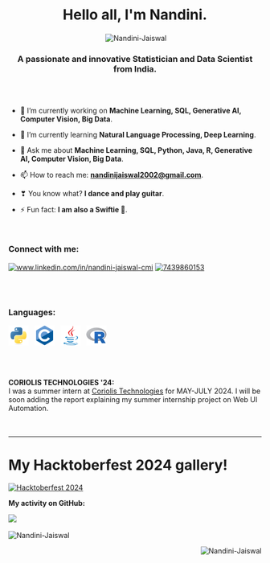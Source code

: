 <h1 align="center">Hello all, I'm Nandini.</h1>
<p align="center">&nbsp;<img align="center" src="https://github-stats-alpha.vercel.app/api?username=Nandini-Jaiswal&cc=504&tc=BD2&ic=EC3&bc=000" alt="Nandini-Jaiswal" /></p>
<h3 align="center">A passionate and innovative Statistician and Data Scientist from India.</h3>

<br><br>

- 🔭 I’m currently working on **Machine Learning, SQL, Generative AI, Computer Vision, Big Data**.

- 🌱 I’m currently learning **Natural Language Processing, Deep Learning**.

- 💬 Ask me about **Machine Learning, SQL, Python, Java, R, Generative AI, Computer Vision, Big Data**.

- 📫 How to reach me: **nandinijaiswal2002@gmail.com**.

- ❣ You know what? **I dance and play guitar**.

- ⚡ Fun fact: **I am also a Swiftie 🤍**.

<br>

<h3 align="left">Connect with me:</h3>
<p align="left">
<a href="https://www.linkedin.com/in/nandini-jaiswal-cmi/" target="blank"><img align="center" src="https://raw.githubusercontent.com/rahuldkjain/github-profile-readme-generator/master/src/images/icons/Social/linked-in-alt.svg" alt="www.linkedin.com/in/nandini-jaiswal-cmi" height="30" width="40" /></a>
<a href="https://api.whatsapp.com/send?phone=7439860153" target="blank"><img align="center" src="https://raw.githubusercontent.com/rahuldkjain/github-profile-readme-generator/master/src/images/icons/Social/whatsapp.svg" alt="7439860153" height="30" width="40" /></a>

  
  <br><br>

<h3 align="left">Languages:</h3>
<p align="left">
    <a> <img src="https://raw.githubusercontent.com/devicons/devicon/master/icons/python/python-original.svg" alt="python3" width="40" height="40" /> </a> &nbsp
    <a> <img src="https://raw.githubusercontent.com/devicons/devicon/master/icons/c/c-original.svg" alt="c" width="40" height="40" /> </a>&nbsp
    <a> <img src="https://raw.githubusercontent.com/devicons/devicon/master/icons/java/java-original.svg" alt="Java" width="40" height="40" /> </a>&nbsp
    <a> <img src="https://raw.githubusercontent.com/devicons/devicon/master/icons/r/r-original.svg" alt="R" width="40" height="40" /> </a></p>
  
  <br><br>

**CORIOLIS TECHNOLOGIES '24:**
  <br>
I was a summer intern at [Coriolis Technologies](https://www.coriolis.co.in/) for MAY-JULY 2024. I will be soon adding the report explaining my summer internship project on Web UI Automation.
<br><br><br>

---
# My Hacktoberfest 2024 gallery!

[![Hacktoberfest 2024](https://holopin.me/nandinijaiswal)](https://holopin.io/@nandinijaiswal)


**My activity on GitHub:**

  
![](https://github-readme-activity-graph.vercel.app/graph?username=Nandini-Jaiswal&custom_title=Nandini%27s%20GitHub%20Activity%20Graph&bg_color=faedca&color=f2242b&line=f2242b&point=f2242b&area=true&hide_border=false)
<div>  
<p>&nbsp;<img align="left" src="https://github-readme-stats.vercel.app/api?username=Nandini-Jaiswal&show_icons=true&locale=en&theme=moltack" alt="Nandini-Jaiswal" /></p>
</div>

<p><img src="https://github-readme-streak-stats.herokuapp.com/?user=Nandini-Jaiswal&theme=gruvbox-light" alt="Nandini-Jaiswal" align="right" /></p>
